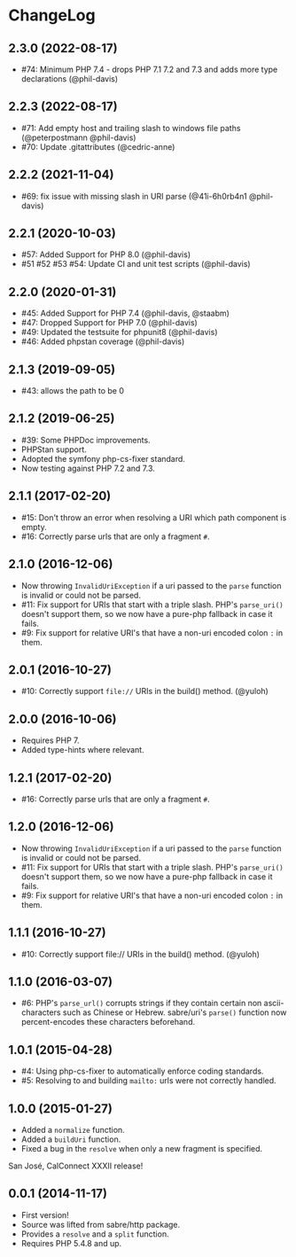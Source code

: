 ChangeLog
=========

2.3.0 (2022-08-17)
------------------

* #74: Minimum PHP 7.4 - drops PHP 7.1 7.2 and 7.3 and adds more type declarations (@phil-davis)

2.2.3 (2022-08-17)
------------------

* #71: Add empty host and trailing slash to windows file paths (@peterpostmann @phil-davis)
* #70: Update .gitattributes (@cedric-anne)

2.2.2 (2021-11-04)
------------------

* #69: fix issue with missing slash in URI parse (@41i-6h0rb4n1 @phil-davis)

2.2.1 (2020-10-03)
------------------

* #57: Added Support for PHP 8.0 (@phil-davis)
* #51 #52 #53 #54: Update CI and unit test scripts (@phil-davis)

2.2.0 (2020-01-31)
------------------

* #45: Added Support for PHP 7.4 (@phil-davis, @staabm)
* #47: Dropped Support for PHP 7.0 (@phil-davis)
* #49: Updated the testsuite for phpunit8 (@phil-davis)
* #46: Added phpstan coverage (@phil-davis)

2.1.3 (2019-09-05)
------------------

* #43: allows the path to be 0


2.1.2 (2019-06-25)
------------------

* #39: Some PHPDoc improvements.
* PHPStan support.
* Adopted the symfony php-cs-fixer standard.
* Now testing against PHP 7.2 and 7.3.


2.1.1 (2017-02-20)
------------------

* #15: Don't throw an error when resolving a URI which path component is
  empty.
* #16: Correctly parse urls that are only a fragment `#`.


2.1.0 (2016-12-06)
------------------

* Now throwing `InvalidUriException` if a uri passed to the `parse` function
  is invalid or could not be parsed.
* #11: Fix support for URIs that start with a triple slash. PHP's `parse_uri()`
  doesn't support them, so we now have a pure-php fallback in case it fails.
* #9: Fix support for relative URI's that have a non-uri encoded colon `:` in
  them.


2.0.1 (2016-10-27)
------------------

* #10: Correctly support `file://` URIs in the build() method. (@yuloh)


2.0.0 (2016-10-06)
-----------------

* Requires PHP 7.
* Added type-hints where relevant.


1.2.1 (2017-02-20)
------------------

* #16: Correctly parse urls that are only a fragment `#`.


1.2.0 (2016-12-06)
------------------

* Now throwing `InvalidUriException` if a uri passed to the `parse` function
  is invalid or could not be parsed.
* #11: Fix support for URIs that start with a triple slash. PHP's `parse_uri()`
  doesn't support them, so we now have a pure-php fallback in case it fails.
* #9: Fix support for relative URI's that have a non-uri encoded colon `:` in
  them.


1.1.1 (2016-10-27)
------------------

* #10: Correctly support file:// URIs in the build() method. (@yuloh)


1.1.0 (2016-03-07)
------------------

* #6: PHP's `parse_url()` corrupts strings if they contain certain
  non ascii-characters such as Chinese or Hebrew. sabre/uri's `parse()`
  function now percent-encodes these characters beforehand.


1.0.1 (2015-04-28)
------------------

* #4: Using php-cs-fixer to automatically enforce coding standards.
* #5: Resolving to and building `mailto:` urls were not correctly handled.


1.0.0 (2015-01-27)
------------------

* Added a `normalize` function.
* Added a `buildUri` function.
* Fixed a bug in the `resolve` when only a new fragment is specified.

San José, CalConnect XXXII release!

0.0.1 (2014-11-17)
------------------

* First version!
* Source was lifted from sabre/http package.
* Provides a `resolve` and a `split` function.
* Requires PHP 5.4.8 and up.
